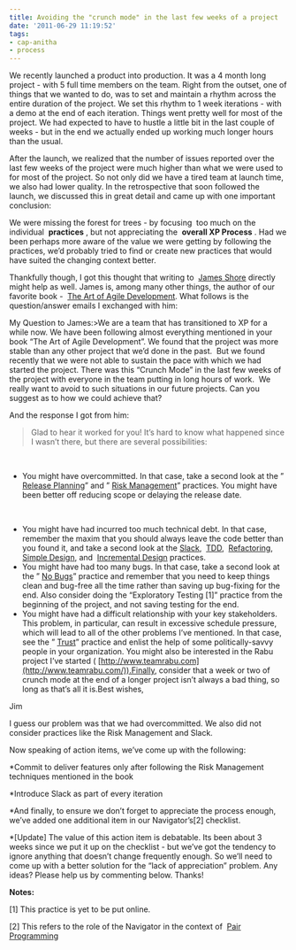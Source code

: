 ```yaml
---
title: Avoiding the "crunch mode" in the last few weeks of a project
date: '2011-06-29 11:19:52'
tags:
- cap-anitha
- process
---
```


We recently launched a product into production. It was a 4 month long project - with 5 full time members on the team. Right from the outset, one of things that we wanted to do, was to set and maintain a rhythm across the entire duration of the project. We set this rhythm to 1 week iterations - with a demo at the end of each iteration. Things went pretty well for most of the project. We had expected to have to hustle a little bit in the last couple of weeks - but in the end we actually ended up working much longer hours than the usual.

After the launch, we realized that the number of issues reported over the last few weeks of the project were much higher than what we were used to for most of the project. So not only did we have a tired team at launch time, we also had lower quality. In the retrospective that soon followed the launch, we discussed this in great detail and came up with one important conclusion:


We were missing the forest for trees - by focusing  too much on the individual 
**practices**
, but not appreciating the 
**overall XP Process**
. Had we been perhaps more aware of the value we were getting by following the practices, we’d probably tried to find or create new practices that would have suited the changing context better.

Thankfully though, I got this thought that writing to 
[James Shore](http://jamesshore.com/) directly might help as well. James is, among many other things, the author of our favorite book - 
[The Art of Agile Development](http://jamesshore.com/Agile-Book/). What follows is the question/answer emails I exchanged with him:

My Question to James:>We are a team that has transitioned to XP for a while now. We have been following almost everything mentioned in your book “The Art of Agile Development”. We found that the project was more stable than any other project that we’d done in the past. 
But we found recently that we were not able to sustain the pace with which we had started the project. There was this “Crunch Mode” in the last few weeks of the project with everyone in the team putting in long hours of work. 
We really want to avoid to such situations in our future projects. Can you suggest as to how we could achieve that?

And the response I got from him:

>Glad to hear it worked for you! It’s hard to know what happened since I wasn’t there, but there are several possibilities:

 


- You might have overcommitted. In that case, take a second look at the ”
[Release Planning](http://jamesshore.com/Agile-Book/release_planning.html)” and ”
[Risk Management](http://jamesshore.com/Blog/Use-Risk-Management-to-Make-Solid-Commitments.html)” practices. You might have been better off reducing scope or delaying the release date.

 


- You might have had incurred too much technical debt. In that case, remember the maxim that you should always leave the code better than you found it, and take a second look at the
[Slack](http://jamesshore.com/Agile-Book/slack.html), 
[TDD](http://jamesshore.com/Agile-Book/test_driven_development.html), 
[Refactoring](http://jamesshore.com/Agile-Book/refactoring.html), 
[Simple Design](http://jamesshore.com/Agile-Book/simple_design.html), and 
[Incremental Design](http://jamesshore.com/Agile-Book/incremental_design.html) practices. 
- You might have had too many bugs. In that case, take a second look at the ”
[No Bugs](http://jamesshore.com/Agile-Book/no_bugs.html)” practice and remember that you need to keep things clean and bug-free all the time rather than saving up bug-fixing for the end. Also consider doing the “Exploratory Testing [1]” practice from the beginning of the project, and not saving testing for the end. 
- You might have had a difficult relationship with your key stakeholders. This problem, in particular, can result in excessive schedule pressure, which will lead to all of the other problems I’ve mentioned. In that case, see the ”
[Trust](http://jamesshore.com/Agile-Book/trust.html)” practice and enlist the help of some politically-savvy people in your organization. You might also be interested in the Rabu project I’ve started (
[http://www.teamrabu.com](http://www.teamrabu.com/)).Finally, consider that a week or two of crunch mode at the end of a longer project isn’t always a bad thing, so long as that’s all it is.Best wishes,


Jim

I guess our problem was that we had overcommitted. We also did not consider practices like the Risk Management and Slack.

Now speaking of action items, we’ve come up with the following:

*Commit to deliver features only after following the Risk Management techniques mentioned in the book

	
*Introduce Slack as part of every iteration

	
*And finally, to ensure we don’t forget to appreciate the process enough, we’ve added one additional item in our Navigator’s[2] checklist.

*[Update] The value of this action item is debatable. Its been about 3 weeks since we put it up on the checklist - but we’ve got the tendency to ignore anything that doesn’t change frequently enough. So we’ll need to come up with a better solution for the “lack of appreciation” problem. Any ideas? Please help us by commenting below. Thanks!

**Notes:**


[1] This practice is yet to be put online.

[2] This refers to the role of the Navigator in the context of 
[Pair Programming](http://jamesshore.com/Agile-Book/pair_programming.html)
